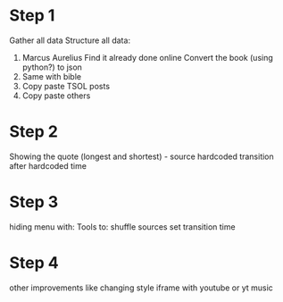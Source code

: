 # Step 1

Gather all data
Structure all data:
1. Marcus Aurelius
Find it already done online
Convert the book (using python?) to json 
2. Same with bible
3. Copy paste TSOL posts
4. Copy paste others

# Step 2

Showing the quote (longest and shortest) - source hardcoded
transition after hardcoded time

# Step 3

hiding menu with:
Tools to: 
shuffle sources
set transition time

# Step 4

other improvements like
changing style
iframe with youtube or yt music

